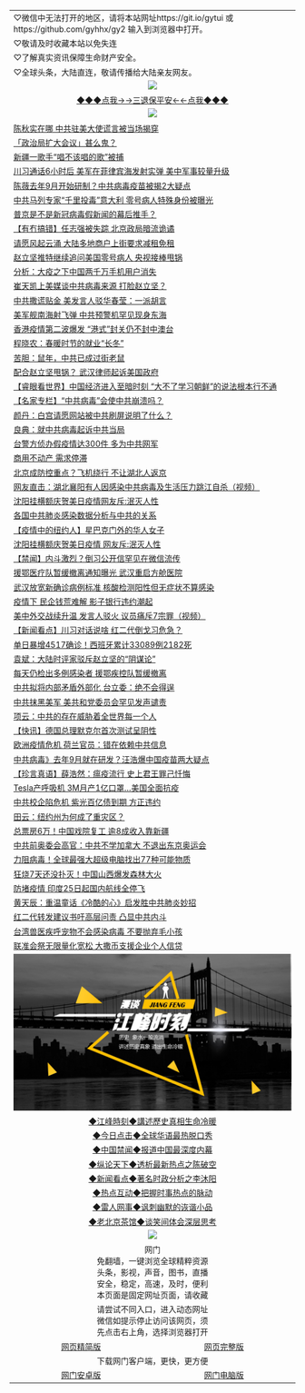  <table>
<tr>
<td colspan="2" align=left>
♡微信中无法打开的地区，请将本站网址https://git.io/gytui 或 https://github.com/gyhhx/gy2 输入到浏览器中打开。 
 </td>
</tr>
 <tr>
 <td colspan="2" align=left>
♡敬请及时收藏本站以免失连
  <tr>
<td colspan="2" align=left>
♡了解真实资讯保障生命财产安全。
 </td>
   <tr>
<td colspan="2" align=left>
♡全球头条，大陆直连，敬请传播给大陆亲友网友。
 </td>
</tr>

</td>
 </tr>
  <tr>
    <td colspan="2" align=center><img src="https://github.com/gyhhx/image-upload/blob/master/3t%20(1).jpg"></td>
 </tr>
 <tr><td colspan="2" align="center"><a href="https://xfine.casa/oo.aspx?name=ogQuit&key=exgxucyqmkwgvwch&from=gy">◆◆◆点我→→三退保平安←←点我◆◆◆</a></td></tr>
  <tr>
    <td colspan="2" align=center><img src="https://cdn.jsdelivr.net/gh/gyoupiodf/im1/%E7%BD%91%E9%97%A8%E6%96%B0%E9%97%BB1.jpg"></td>
 </tr>

<tr><td colspan="2" align="left"><a href="https://xfine.casa/oo.aspx?name=c1147559&key=exgxucyqmkwgvwch&from=gy">陈秋实在哪 中共驻美大使谎言被当场揭穿</a></td></tr>
<tr><td colspan="2" align="left"><a href="https://xfine.casa/oo.aspx?name=c1147621&key=exgxucyqmkwgvwch&from=gy">「政治局扩大会议」甚么鬼？</a></td></tr>
<tr><td colspan="2" align="left"><a href="https://xfine.casa/oo.aspx?name=c1147623&key=exgxucyqmkwgvwch&from=gy">新疆一歌手“唱不该唱的歌”被捕</a></td></tr>
<tr><td colspan="2" align="left"><a href="https://xfine.casa/oo.aspx?name=c1147616&key=exgxucyqmkwgvwch&from=gy">川习通话6小时后 美军在菲律宾海发射实弹 美中军事较量升级</a></td></tr>
<tr><td colspan="2" align="left"><a href="https://xfine.casa/oo.aspx?name=c1147628&key=exgxucyqmkwgvwch&from=gy">陈薇去年9月开始研制？中共病毒疫苗被揭2大疑点</a></td></tr>
<tr><td colspan="2" align="left"><a href="https://xfine.casa/oo.aspx?name=c1147637&key=exgxucyqmkwgvwch&from=gy">中共马列专家“千里投毒”意大利 零号病人特殊身份被曝光</a></td></tr>
<tr><td colspan="2" align="left"><a href="https://xfine.casa/oo.aspx?name=c1147632&key=exgxucyqmkwgvwch&from=gy">普京是不是新冠病毒假新闻的幕后推手？</a></td></tr>
<tr><td colspan="2" align="left"><a href="https://xfine.casa/oo.aspx?name=c1147582&key=exgxucyqmkwgvwch&from=gy">【有冇搞错】任志强被失踪 北京政局暗流诡谲</a></td></tr>
<tr><td colspan="2" align="left"><a href="https://xfine.casa/oo.aspx?name=c1147627&key=exgxucyqmkwgvwch&from=gy">请愿风起云涌 大陆多地商户上街要求减租免租</a></td></tr>
<tr><td colspan="2" align="left"><a href="https://xfine.casa/oo.aspx?name=c1147590&key=exgxucyqmkwgvwch&from=gy">赵立坚推特继续追问美国零号病人 央视接棒甩锅</a></td></tr>
<tr><td colspan="2" align="left"><a href="https://xfine.casa/oo.aspx?name=c1147586&key=exgxucyqmkwgvwch&from=gy">分析：大疫之下中国两千万手机用户消失</a></td></tr>
<tr><td colspan="2" align="left"><a href="https://xfine.casa/oo.aspx?name=c1147572&key=exgxucyqmkwgvwch&from=gy">崔天凯上美媒谈中共病毒来源 打脸赵立坚？</a></td></tr>
<tr><td colspan="2" align="left"><a href="https://xfine.casa/oo.aspx?name=c1147562&key=exgxucyqmkwgvwch&from=gy">中共撒谎贴金 美发言人驳华春莹：一派胡言</a></td></tr>
<tr><td colspan="2" align="left"><a href="https://xfine.casa/oo.aspx?name=c1147630&key=exgxucyqmkwgvwch&from=gy">美军舰南海射飞弹 中共预警机罕见现身东海</a></td></tr>
<tr><td colspan="2" align="left"><a href="https://xfine.casa/oo.aspx?name=c1147622&key=exgxucyqmkwgvwch&from=gy">香港疫情第二波爆发 “港式”封关仍不封中澳台</a></td></tr>
<tr><td colspan="2" align="left"><a href="https://xfine.casa/oo.aspx?name=c1147592&key=exgxucyqmkwgvwch&from=gy">程晓农：春暖时节的就业“长冬”</a></td></tr>
<tr><td colspan="2" align="left"><a href="https://xfine.casa/oo.aspx?name=c1147594&key=exgxucyqmkwgvwch&from=gy">苦胆：鼠年，中共已成过街老鼠</a></td></tr>
<tr><td colspan="2" align="left"><a href="https://xfine.casa/oo.aspx?name=c1147589&key=exgxucyqmkwgvwch&from=gy">配合赵立坚甩锅？ 武汉律师起诉美国政府</a></td></tr>
<tr><td colspan="2" align="left"><a href="https://xfine.casa/oo.aspx?name=c1147585&key=exgxucyqmkwgvwch&from=gy">【睿眼看世界】中国经济进入至暗时刻 “大不了学习朝鲜”的说法根本行不通</a></td></tr>
<tr><td colspan="2" align="left"><a href="https://xfine.casa/oo.aspx?name=c1147596&key=exgxucyqmkwgvwch&from=gy">【名家专栏】“中共病毒”会使中共崩溃吗？</a></td></tr>
<tr><td colspan="2" align="left"><a href="https://xfine.casa/oo.aspx?name=c1147584&key=exgxucyqmkwgvwch&from=gy">颜丹：白宫请愿网站被中共刷屏说明了什么？</a></td></tr>
<tr><td colspan="2" align="left"><a href="https://xfine.casa/oo.aspx?name=c1147593&key=exgxucyqmkwgvwch&from=gy">良典：就中共病毒起诉中共当局</a></td></tr>
<tr><td colspan="2" align="left"><a href="https://xfine.casa/oo.aspx?name=c1147570&key=exgxucyqmkwgvwch&from=gy">台警方侦办假疫情达300件 多为中共网军</a></td></tr>
<tr><td colspan="2" align="left"><a href="https://xfine.casa/oo.aspx?name=c1147636&key=exgxucyqmkwgvwch&from=gy">商用不动产 需求停滞</a></td></tr>
<tr><td colspan="2" align="left"><a href="https://xfine.casa/oo.aspx?name=c1147560&key=exgxucyqmkwgvwch&from=gy">北京成防控重点？飞机绕行 不让湖北人返京</a></td></tr>
<tr><td colspan="2" align="left"><a href="https://xfine.casa/oo.aspx?name=c1147575&key=exgxucyqmkwgvwch&from=gy">网友直击：湖北襄阳有人因感染中共病毒及生活压力跳江自杀（视频）</a></td></tr>
<tr><td colspan="2" align="left"><a href="https://xfine.casa/oo.aspx?name=c1147629&key=exgxucyqmkwgvwch&from=gy">沈阳挂横额庆贺美日疫情网友斥:泯灭人性</a></td></tr>
<tr><td colspan="2" align="left"><a href="https://xfine.casa/oo.aspx?name=c1147631&key=exgxucyqmkwgvwch&from=gy">各国中共肺炎感染数据分析与中共的关系</a></td></tr>
<tr><td colspan="2" align="left"><a href="https://xfine.casa/oo.aspx?name=c1147574&key=exgxucyqmkwgvwch&from=gy">【疫情中的纽约人】星巴克门外的华人女子</a></td></tr>
<tr><td colspan="2" align="left"><a href="https://xfine.casa/oo.aspx?name=c1147576&key=exgxucyqmkwgvwch&from=gy">沈阳挂横额庆贺美日疫情 网友斥:泯灭人性</a></td></tr>
<tr><td colspan="2" align="left"><a href="https://xfine.casa/oo.aspx?name=c1147644&key=exgxucyqmkwgvwch&from=gy">【禁闻】内斗激烈？倒习公开信罕见在微信流传</a></td></tr>
<tr><td colspan="2" align="left"><a href="https://xfine.casa/oo.aspx?name=c1147640&key=exgxucyqmkwgvwch&from=gy">援鄂医疗队暂缓撤离通知曝光 武汉重启方舱医院</a></td></tr>
<tr><td colspan="2" align="left"><a href="https://xfine.casa/oo.aspx?name=c1147620&key=exgxucyqmkwgvwch&from=gy">武汉放宽新确诊病例标准 核酸检测阳性但无症状不算感染</a></td></tr>
<tr><td colspan="2" align="left"><a href="https://xfine.casa/oo.aspx?name=c1147573&key=exgxucyqmkwgvwch&from=gy">疫情下 民企钱荒难解 影子银行违约潮起</a></td></tr>
<tr><td colspan="2" align="left"><a href="https://xfine.casa/oo.aspx?name=c1147577&key=exgxucyqmkwgvwch&from=gy">美中外交战续升温 发言人驳火 议员痛斥7宗罪（视频）</a></td></tr>
<tr><td colspan="2" align="left"><a href="https://xfine.casa/oo.aspx?name=c1147625&key=exgxucyqmkwgvwch&from=gy">【新闻看点】川习对话说啥 红二代倒戈习危急？</a></td></tr>
<tr><td colspan="2" align="left"><a href="https://xfine.casa/oo.aspx?name=c1147634&key=exgxucyqmkwgvwch&from=gy">单日暴增4517确诊！西班牙累计33089例2182死</a></td></tr>
<tr><td colspan="2" align="left"><a href="https://xfine.casa/oo.aspx?name=c1147595&key=exgxucyqmkwgvwch&from=gy">袁斌：大陆时评家驳斥赵立坚的“阴谋论”</a></td></tr>
<tr><td colspan="2" align="left"><a href="https://xfine.casa/oo.aspx?name=c1147583&key=exgxucyqmkwgvwch&from=gy">每天仍检出多例感染者 援鄂疾控队暂缓撤离</a></td></tr>
<tr><td colspan="2" align="left"><a href="https://xfine.casa/oo.aspx?name=c1147568&key=exgxucyqmkwgvwch&from=gy">中共拟将内部矛盾外部化 台立委：绝不会得逞</a></td></tr>
<tr><td colspan="2" align="left"><a href="https://xfine.casa/oo.aspx?name=c1147626&key=exgxucyqmkwgvwch&from=gy">中共抹黑美军 美共和党委员会罕见发声谴责</a></td></tr>
<tr><td colspan="2" align="left"><a href="https://xfine.casa/oo.aspx?name=c1147588&key=exgxucyqmkwgvwch&from=gy">项云：中共的存在威胁着全世界每一个人</a></td></tr>
<tr><td colspan="2" align="left"><a href="https://xfine.casa/oo.aspx?name=c1147571&key=exgxucyqmkwgvwch&from=gy">【快讯】德国总理默克尔首次测试呈阴性</a></td></tr>
<tr><td colspan="2" align="left"><a href="https://xfine.casa/oo.aspx?name=c1147569&key=exgxucyqmkwgvwch&from=gy">欧洲疫情危机 荷兰官员：错在依赖中共信息</a></td></tr>
<tr><td colspan="2" align="left"><a href="https://xfine.casa/oo.aspx?name=c1147649&key=exgxucyqmkwgvwch&from=gy">中共病毒》去年9月就在研发？汪浩爆中国疫苗两大疑点</a></td></tr>
<tr><td colspan="2" align="left"><a href="https://xfine.casa/oo.aspx?name=c1147567&key=exgxucyqmkwgvwch&from=gy">【珍言真语】薛浩然：瘟疫流行 史上君王罪己忏悔</a></td></tr>
<tr><td colspan="2" align="left"><a href="https://xfine.casa/oo.aspx?name=c1147608&key=exgxucyqmkwgvwch&from=gy">Tesla产呼吸机 3M月产1亿口罩…美国全面抗疫</a></td></tr>
<tr><td colspan="2" align="left"><a href="https://xfine.casa/oo.aspx?name=c1147587&key=exgxucyqmkwgvwch&from=gy">中共校企陷危机 紫光百亿债到期 方正违约</a></td></tr>
<tr><td colspan="2" align="left"><a href="https://xfine.casa/oo.aspx?name=c1147597&key=exgxucyqmkwgvwch&from=gy">田云：纽约州为何成了重灾区？</a></td></tr>
<tr><td colspan="2" align="left"><a href="https://xfine.casa/oo.aspx?name=c1147610&key=exgxucyqmkwgvwch&from=gy">总票房6万！中国戏院复工 逾8成收入靠新疆</a></td></tr>
<tr><td colspan="2" align="left"><a href="https://xfine.casa/oo.aspx?name=c1147615&key=exgxucyqmkwgvwch&from=gy">中共前奥委会高官：中共不学加拿大 不退出东京奥运会</a></td></tr>
<tr><td colspan="2" align="left"><a href="https://xfine.casa/oo.aspx?name=c1147606&key=exgxucyqmkwgvwch&from=gy">力阻病毒！全球最强大超级电脑找出77种可能物质</a></td></tr>
<tr><td colspan="2" align="left"><a href="https://xfine.casa/oo.aspx?name=c1147652&key=exgxucyqmkwgvwch&from=gy">狂烧7天还没扑灭！中国山西爆发森林大火</a></td></tr>
<tr><td colspan="2" align="left"><a href="https://xfine.casa/oo.aspx?name=c1147635&key=exgxucyqmkwgvwch&from=gy">防堵疫情 印度25日起国内航线全停飞</a></td></tr>
<tr><td colspan="2" align="left"><a href="https://xfine.casa/oo.aspx?name=c1147643&key=exgxucyqmkwgvwch&from=gy">黄天辰：重温童话《冷酷的心》启发胜中共肺炎妙招</a></td></tr>
<tr><td colspan="2" align="left"><a href="https://xfine.casa/oo.aspx?name=c1147639&key=exgxucyqmkwgvwch&from=gy">红二代转发建议书吁高层问责 凸显中共内斗</a></td></tr>
<tr><td colspan="2" align="left"><a href="https://xfine.casa/oo.aspx?name=c1147633&key=exgxucyqmkwgvwch&from=gy">台湾兽医疾呼宠物不会感染病毒 不要抛弃毛小孩</a></td></tr>
<tr><td colspan="2" align="left"><a href="https://xfine.casa/oo.aspx?name=c1147563&key=exgxucyqmkwgvwch&from=gy">联准会祭无限量化宽松 大撒币支援企业个人信贷</a></td></tr>

 <tr>
   <td colspan="2" align=center><img src="https://github.com/gyoupiodf/im1/blob/master/jf-1.jpg"></td>
  </tr>
   <tr>
   <td colspan="2" align=center> 
<a href="https://xfine.casa/oo.aspx?name=c922850&key=exgxucyqmkwgvwch&from=gy&tag=9877">◆江峰時刻◆講述歷史真相生命冷暖</a><br/>
    </td>
  </tr>
   <tr>
   <td colspan="2" align=center> 
<a href="https://xfine.casa/oo.aspx?name=c816850&key=exgxucyqmkwgvwch&from=gy&tag=9877">◆今日点击◆全球华语最热脱口秀</a><br/>
    </td>
  </tr>
  <tr>
  <td colspan="2" align=center>
<a href="https://xfine.casa/oo.aspx?name=c816860&key=exgxucyqmkwgvwch&from=gy&tag=99733110">◆中国禁闻◆报道中国最深度内幕</a><br/>
   </tr>
  <tr>
     <td colspan="2" align=center>
<a href="https://xfine.casa/oo.aspx?name=c816855&key=exgxucyqmkwgvwch&from=gy&tag=997110">◆纵论天下◆透析最新热点之陈破空</a><br/>
   </tr>
   <tr>
      <td colspan="2" align=center>
<a href="https://xfine.casa/oo.aspx?name=c838308&key=exgxucyqmkwgvwch&from=gy&tag=9973110">◆新闻看点◆著名时政分析之李沐阳</a><br/>
   </tr>
   <tr>
     <td colspan="2" align=center>
<a href="https://xfine.casa/oo.aspx?name=c816852&key=exgxucyqmkwgvwch&from=gy&tag=9733110">◆热点互动◆把握时事热点的脉动</a><br/>
   </tr>
   <tr>
      <td colspan="2" align=center>
<a href="https://xfine.casa/oo.aspx?name=c816694&key=exgxucyqmkwgvwch&from=gy&tag=93310">◆雷人网事◆讽刺幽默的诙谐小品</a><br/>
   </tr>
   <tr>
    <td colspan="2" align=center>
<a href="https://xfine.casa/oo.aspx?name=c816650&key=exgxucyqmkwgvwch&from=gy&tag=9973110">◆老北京茶馆◆谈笑间体会深层思考</a><br/>
   </tr>
 <tr>
    <td colspan="2" align="center"><img src="https://gitlab.com/ogate2/up/raw/master/_/oGate65.jpg"/></td>
  </tr>
  <tr>
    <td colspan="2" align="center">网门<br/>免翻墙，一键浏览全球精粹资源<br/>头条，影视，声音，图书，直播<br/>安全，稳定，高速，及时，便利<br/>本页面是固定网址页面，请收藏</td>
  <tr>
  <tr>
    <td colspan="2" align="center">请尝试不同入口，进入动态网址<br/>微信如提示停止访问该网页，须<br/>先点击右上角，选择浏览器打开</td>
  <tr>  
  <tr>
    <td align="center"><a href="https://gitcdn.xyz/repo/otiny/up/master/show002.htm">网页精简版</a></td>
    <td align="center"><a href="https://gitcdn.xyz/repo/otiny/up/master/show001.htm">网页完整版</a></td>
  </tr>
  <tr>
    <td colspan="2" align="center">下载网门客户端，更快，更方便</td>
  <tr>
  <tr>
    <td align="center"><a href="https://raw.githubusercontent.com/opipe/up/master/oGatea.apk">网门安卓版</a></td>
    <td align="center"><a href="https://raw.githubusercontent.com/opipe/up/master/oGate.zip">网门电脑版</a></td>
  </tr>
</table>
